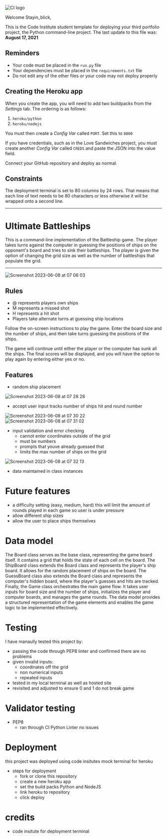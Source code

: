 ![CI logo](https://codeinstitute.s3.amazonaws.com/fullstack/ci_logo_small.png)

Welcome Stayin_blick,

This is the Code Institute student template for deploying your third portfolio project, the Python command-line project. The last update to this file was: **August 17, 2021**

## Reminders

* Your code must be placed in the `run.py` file
* Your dependencies must be placed in the `requirements.txt` file
* Do not edit any of the other files or your code may not deploy properly

## Creating the Heroku app

When you create the app, you will need to add two buildpacks from the _Settings_ tab. The ordering is as follows:

1. `heroku/python`
2. `heroku/nodejs`

You must then create a _Config Var_ called `PORT`. Set this to `8000`

If you have credentials, such as in the Love Sandwiches project, you must create another _Config Var_ called `CREDS` and paste the JSON into the value field.

Connect your GitHub repository and deploy as normal.

## Constraints

The deployment terminal is set to 80 columns by 24 rows. That means that each line of text needs to be 80 characters or less otherwise it will be wrapped onto a second line.

-----
# Ultimate Battleships

This is a command-line implementation of the Battleship game. The player takes turns against the computer in guessing the positions of ships on the opponent's board and tries to sink their battleships. The player is given the option of changing the grid size as well as the number of battleships that populate the grid.

-----

![Screenshot 2023-06-08 at 07 06 03](https://github.com/Stayin-blick/battleship-resub/assets/109948932/d598612e-18e2-4944-9939-cef64044857d)

## Rules
- @ represents players own ships
- M represents a missed shot
- H represents a hit shot
- Players take alternate turns at guessing ship locations

Follow the on-screen instructions to play the game. Enter the board size and the number of ships, and then take turns guessing the positions of the ships.

The game will continue until either the player or the computer has sunk all the ships. The final scores will be displayed, and you will have the option to play again by entering either yes or no.

## Features

- random ship placement

![Screenshot 2023-06-08 at 07 28 28](https://github.com/Stayin-blick/battleship-resub/assets/109948932/e01e996d-3202-4be4-a835-c8fd7ed48148)

- accept user input tracks number of ships hit and round number

![Screenshot 2023-06-08 at 07 30 22](https://github.com/Stayin-blick/battleship-resub/assets/109948932/d0cadc21-425d-462a-992c-142e77b0e2fc)
![Screenshot 2023-06-08 at 07 31 02](https://github.com/Stayin-blick/battleship-resub/assets/109948932/220339fb-76d6-4dd2-bafb-e035697f5cce)

- input validation and error checking
  - cannot enter coordinates outside of the grid
  - must be numbers 
  - prompts that youve already guessed that
  - limits the max number of ships on the grid

![Screenshot 2023-06-08 at 07 32 13](https://github.com/Stayin-blick/battleship-resub/assets/109948932/c33cf752-42e6-4b19-ba73-6ba174432325)

- data maintained in class instances

# Future features

- a difficulty setting (easy, medium, hard) this will limit the amount of rounds played in each game so user is under pressure
- allow different ship sizes
- allow the user to place ships themselves 

# Data model

The Board class serves as the base class, representing the game board itself. It contains a grid that holds the state of each cell on the board. The ShipBoard class extends the Board class and represents the player's ship board. It allows for the random placement of ships on the board. The GuessBoard class also extends the Board class and represents the computer's hidden board, where the player's guesses and hits are tracked. Finally, the Game class orchestrates the main game flow. It takes user inputs for board size and the number of ships, initializes the player and computer boards, and manages the game rounds. The data model provides a structured representation of the game elements and enables the game logic to be implemented effectively.

# Testing 

I have manaully tested this project by:

- passing the code through PEP8 linter and confirmed there are no problems
- given invalid inputs:
  - coordinates off the grid
  - non numerical inputs
  - repeated inputs
- tested in my local terminal as well as hosted site
- revisited and adjusted to ensure 0 and 1 do not break game

# Validator testing

- PEP8
  - ran through CI Python Linter no issues

# Deployment 

this project was deployed using code insitutes mock terminal for heroku

- steps for deployment
  - fork or clone this repository 
  - create a new heroku app 
  - set the build packs Python and NodeJS
  - link heroku to repository 
  - click deploy 

# credits

- code insitute for deployment terminal 

